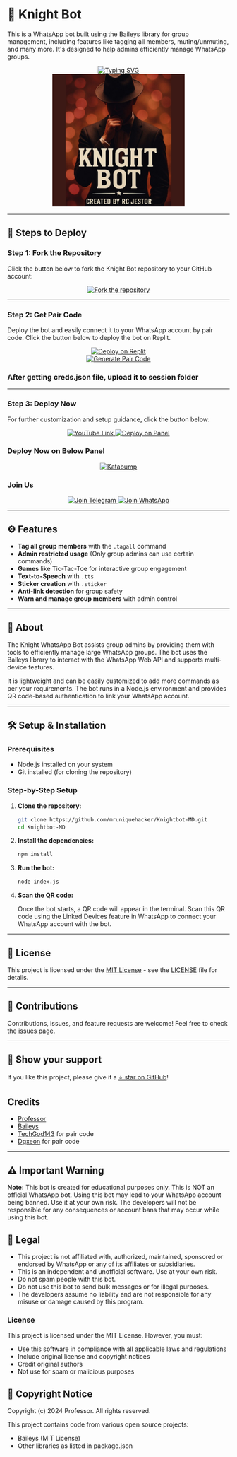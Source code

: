 # 🤖 Knight Bot

This is a WhatsApp bot built using the Baileys library for group management, including features like tagging all members, muting/unmuting, and many more. It's designed to help admins efficiently manage WhatsApp groups.

<div align="center"> 
  <a href="https://git.io/typing-svg"> 
    <img src="https://readme-typing-svg.demolab.com?font=Ribeye&size=50&pause=1000&color=33ff00&center=true&width=910&height=100&lines=ELJOKER-BOT-AM;Multi+Device+Whatsapp+Bot;Coded+By+Professor" alt="Typing SVG" />
  </a> 
</div> 

<div align="center"> 
  <a href="https://youtube.com/@mr_unique_hacker"> 
    <img src="https://github.com/mruniquehacker/Knightbot-MD/blob/main/assets/bot_image.jpg" alt="Knight Bot" height="300"> 
  </a> 
</div>

---

## 🚀 Steps to Deploy

### Step 1: Fork the Repository

Click the button below to fork the Knight Bot repository to your GitHub account:

<div align="center">
  <a href="https://github.com/mruniquehacker/Knightbot-MD/fork">
    <img src="https://img.shields.io/badge/Fork-Repository-blue?style=for-the-badge" alt="Fork the repository"/>
  </a>
</div>

---

### Step 2: Get Pair Code

Deploy the bot and easily connect it to your WhatsApp account by pair code. Click the button below to deploy the bot on Replit.

<div align="center">
  <a href="https://replit.com/@DGXeon/Xeon-PairCode?v=1">
    <img src="https://img.shields.io/badge/GET%20PAIR%20CODE-Replit-success?style=for-the-badge" alt="Deploy on Replit"/>
  </a>
</div>

<div align="center">
  <a href="https://knight-bot-paircode.onrender.com">
    <img src="https://img.shields.io/badge/GET%20PAIR%20CODE-Easy%20Method-ff4d4d?style=for-the-badge" alt="Generate Pair Code"/>
  </a>
</div>


### After getting creds.json file, upload it to session folder

---

### Step 3: Deploy Now

For further customization and setup guidance, click the button below:

<div align="center">
  <a href="https://youtu.be/dDyiEHF8rIQ">
    <img src="https://img.shields.io/badge/Deploy Tutorial-dc3545?style=for-the-badge&logo=youtube" alt="YouTube Link"/>
  </a>
  <a href="https://bot-hosting.net/?aff=1068419752923508776">
    <img src="https://img.shields.io/badge/Deploy on Panel-28a745?style=for-the-badge" alt="Deploy on Panel"/>
  </a>
</div>


### Deploy Now on Below Panel
<div align="center">
<a href="https://dashboard.katabump.com/auth/login#d6b7d6" target="_blank">
  <img src="https://img.shields.io/badge/Katabump-D6B7D6?style=for-the-badge&logo=server&logoColor=black" alt="Katabump"/>
</a>
</div>

### Join Us

<div align="center">
  <a href="https://t.me/+3QhFUZHx-nhhZmY1">
    <img src="https://img.shields.io/badge/Join%20Telegram-0078E7?style=for-the-badge&logo=telegram&logoColor=white" alt="Join Telegram"/>
  </a>
  <a href="https://whatsapp.com/channel/0029Va90zAnIHphOuO8Msp3A">
    <img src="https://img.shields.io/badge/Join%20WhatsApp-25D366?style=for-the-badge&logo=whatsapp&logoColor=white" alt="Join WhatsApp"/>
  </a>
</div>

---

## ⚙️ Features

- **Tag all group members** with the `.tagall` command
- **Admin restricted usage** (Only group admins can use certain commands)
- **Games** like Tic-Tac-Toe for interactive group engagement
- **Text-to-Speech** with `.tts`
- **Sticker creation** with `.sticker`
- **Anti-link detection** for group safety
- **Warn and manage group members** with admin control

---

## 📖 About

The Knight WhatsApp Bot assists group admins by providing them with tools to efficiently manage large WhatsApp groups. The bot uses the Baileys library to interact with the WhatsApp Web API and supports multi-device features.

It is lightweight and can be easily customized to add more commands as per your requirements. The bot runs in a Node.js environment and provides QR code-based authentication to link your WhatsApp account.

---

## 🛠️ Setup & Installation

### Prerequisites

- Node.js installed on your system
- Git installed (for cloning the repository)

### Step-by-Step Setup

1. **Clone the repository:**

    ```bash
    git clone https://github.com/mruniquehacker/Knightbot-MD.git
    cd Knightbot-MD
    ```

2. **Install the dependencies:**

    ```bash
    npm install
    ```

3. **Run the bot:**

    ```bash
    node index.js
    ```

4. **Scan the QR code:**

    Once the bot starts, a QR code will appear in the terminal. Scan this QR code using the Linked Devices feature in WhatsApp to connect your WhatsApp account with the bot.

---


## 📄 License

This project is licensed under the [MIT License](https://opensource.org/licenses/MIT) - see the [LICENSE](https://github.com/mruniquehacker/Knightbot-MD/blob/main/LICENSE) file for details.

---

## 🙌 Contributions

Contributions, issues, and feature requests are welcome! Feel free to check the [issues page](https://github.com/mruniquehacker/Knightbot-MD/issues).

---

## 🌟 Show your support

If you like this project, please give it a [⭐️ star on GitHub](https://github.com/mruniquehacker/Knightbot)!


## Credits

- [Professor](https://github.com/mruniquehacker)
- [Baileys](https://github.com/adiwajshing/Baileys)
- [TechGod143](https://github.com/TechGod143) for pair code
- [Dgxeon](https://github.com/Dgxeon) for pair code

---

## ⚠️ Important Warning

**Note:** This bot is created for educational purposes only. This is NOT an official WhatsApp bot. Using this bot may lead to your WhatsApp account being banned. Use it at your own risk. The developers will not be responsible for any consequences or account bans that may occur while using this bot.

## 📝 Legal

- This project is not affiliated with, authorized, maintained, sponsored or endorsed by WhatsApp or any of its affiliates or subsidiaries.
- This is an independent and unofficial software. Use at your own risk.
- Do not spam people with this bot.
- Do not use this bot to send bulk messages or for illegal purposes.
- The developers assume no liability and are not responsible for any misuse or damage caused by this program.

### License
This project is licensed under the MIT License. However, you must:
- Use this software in compliance with all applicable laws and regulations
- Include original license and copyright notices
- Credit original authors
- Not use for spam or malicious purposes

## 📜 Copyright Notice

Copyright (c) 2024 Professor. All rights reserved.

This project contains code from various open source projects:
- Baileys (MIT License)
- Other libraries as listed in package.json
